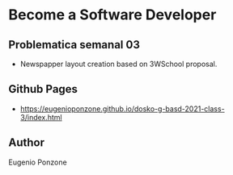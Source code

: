# Become a Software Developer

## Problematica semanal 03
- Newspapper layout creation based on 3WSchool proposal.

## Github Pages
- https://eugenioponzone.github.io/dosko-g-basd-2021-class-3/index.html

## Author
Eugenio Ponzone